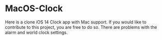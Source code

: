# MacOS-Clock
Here is a clone iOS 14 Clock app with Mac support.
If you would like to contribute to this project, you are free to do so.
There are problems with the alarm and world clock settings.
